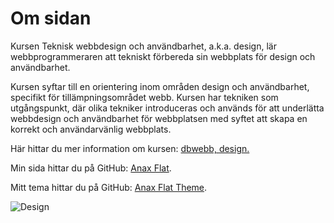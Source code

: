 Om sidan
==============================================

Kursen Teknisk webbdesign och användbarhet, a.k.a. design, lär webbprogrammeraren att tekniskt förbereda sin webbplats för design och användbarhet.

Kursen syftar till en orientering inom områden design och användbarhet, specifikt för tillämpningsområdet webb. Kursen har tekniken som utgångspunkt, där olika tekniker introduceras och används för att underlätta webbdesign och användbarhet för webbplatsen med syftet att skapa en korrekt och användarvänlig webbplats.

Här hittar du mer information om kursen: [dbwebb, design.](https://dbwebb.se/kurser/design/)

Min sida hittar du på GitHub: [Anax Flat](https://github.com/oenstrom/Anax-Flat).

Mitt tema hittar du på GitHub: [Anax Flat Theme](https://github.com/oenstrom/anax-flat-theme).

<img src="img/design.jpg" alt="Design" class="design-img">
